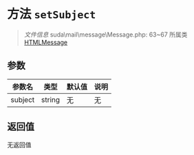 # 方法 `setSubject`

> *文件信息* suda\mail\message\Message.php: 63~67
> 所属类 [HTMLMessage](../HTMLMessage.md)




## 参数


| 参数名 | 类型 | 默认值 | 说明 |
|--------|-----|-------|-------|
| subject |  string | 无 | 无 |



## 返回值

无返回值
